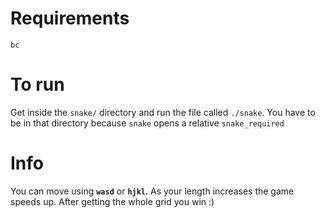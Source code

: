 # Requirements
`bc`
# To run
Get inside the `snake/` directory and run the file called `./snake`. You have to be in that directory because `snake` opens a relative `snake_required`
# Info
You can move using **`wasd`** or **`hjkl`**. As your length increases the game speeds up. After getting the whole grid you win :)
